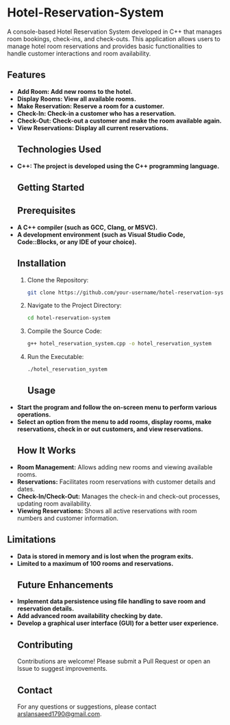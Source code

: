 # Hotel-Reservation-System
A console-based Hotel Reservation System developed in C++ that manages room bookings, check-ins, and check-outs. This application allows users to manage hotel room reservations and provides basic functionalities to handle customer interactions and room availability.
## Features
- **Add Room: Add new rooms to the hotel.**
- **Display Rooms: View all available rooms.**
- **Make Reservation: Reserve a room for a customer.**
- **Check-In: Check-in a customer who has a reservation.**
- **Check-Out: Check-out a customer and make the room available again.**
- **View Reservations: Display all current reservations.**
  ## Technologies Used
- **C++: The project is developed using the C++ programming language.**
  ## Getting Started
  ## Prerequisites
- **A C++ compiler (such as GCC, Clang, or MSVC).**
- **A development environment (such as Visual Studio Code, Code::Blocks, or any IDE of your choice).**
  ## Installation
  1. Clone the Repository:
        ```sh
        git clone https://github.com/your-username/hotel-reservation-system.git
  2. Navigate to the Project Directory:
      ```sh
      cd hotel-reservation-system
  3. Compile the Source Code:
       ```sh
       g++ hotel_reservation_system.cpp -o hotel_reservation_system
  4. Run the Executable:
     ```sh
     ./hotel_reservation_system
      ```
     ## Usage
 - **Start the program and follow the on-screen menu to perform various operations.**
 - **Select an option from the menu to add rooms, display rooms, make reservations, check in or out customers, and view reservations.**
   ## How It Works
 - **Room Management:** Allows adding new rooms and viewing available rooms.
 - **Reservations:** Facilitates room reservations with customer details and dates.
 - **Check-In/Check-Out:** Manages the check-in and check-out processes, updating room availability.
 - **Viewing Reservations:** Shows all active reservations with room numbers and customer information.
 ## Limitations
- **Data is stored in memory and is lost when the program exits.**
- **Limited to a maximum of 100 rooms and reservations.**
  ## Future Enhancements
 - **Implement data persistence using file handling to save room and reservation details.**
 - **Add advanced room availability checking by date.**
 - **Develop a graphical user interface (GUI) for a better user experience.**
   ## Contributing
   Contributions are welcome! Please submit a Pull Request or open an Issue to suggest improvements.
   ## Contact
   For any questions or suggestions, please contact arslansaeed1790@gmail.com.

